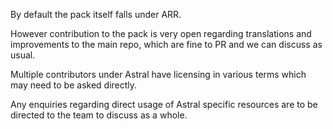 By default the pack itself falls under ARR.


However contribution to the pack is very open regarding translations and improvements to the main repo, which are fine to PR and we can discuss as usual.


Multiple contributors under Astral have licensing in various terms which may need to be asked directly.


Any enquiries regarding direct usage of Astral specific resources are to be directed to the team to discuss as a whole.